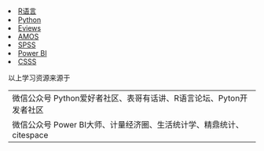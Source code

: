 <style>
abbr {text-decoration: none;}
</style>
<li><a href="http://lvxiong7zg.com/sljp/R" target="_blank"> R语言 </a></li>
<li><a href="http://lvxiong7zg.com/sljp/Python" target="_blank"> Python </a></li>
<li><a href="http://lvxiong7zg.com/sljp/Eviews" target="_blank"> Eviews </a></li>
<li><a href="http://lvxiong7zg.com/sljp/AMOS" target="_blank"> AMOS </a></li> 
<li><a href="http://lvxiong7zg.com/sljp/SPSS" target="_blank"> SPSS </a></li> 
<li><a href="http://lvxiong7zg.com/sljp/Power BI" target="_blank"> Power BI </a></li> 
<li><a href="http://lvxiong7zg.com/sljp/CSSS" target="_blank"> CSSS </a></li> 


以上学习资源来源于<br>
<table>
<tr><td>微信公众号 Python爱好者社区、表哥有话讲、R语言论坛、Pyton开发者社区</td>
<tr><td>微信公众号 Power BI大师、计量经济圈、生活统计学、精鼎统计、citespace</td>
